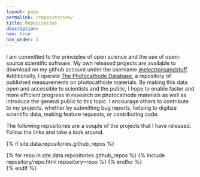 ```yaml
---
layout: page
permalink: /repositories/
title: Repositories
description: 
nav: true
nav_order: 3
---
```


I am committed to the principles of open science and the use of open-source scientific software.
My own released projects are available to download on my github account under the username [@electronsandstuff](https://github.com/electronsandstuff).
Additionally, I operate [The Photocathode Database](https://photocathodes.io), a repository of published measurements on photocathode materials.
By making this data open and accessible to scientists and the public, I hope to enable faster and more efficient progress in research on photocathode materials as well as introduce the general public to this topic.
I encourage others to contribute to my projects, whether by submitting bug reports, helping to digitize scientific data, making feature requests, or contributing code. 

The following repositories are a couple of the projects that I have released.
Follow the links and take a look around.

{% if site.data.repositories.github_repos %}
<div class="repositories d-flex flex-wrap flex-md-row flex-column justify-content-between align-items-center">
  {% for repo in site.data.repositories.github_repos %}
    {% include repository/repo.html repository=repo %}
  {% endfor %}
</div>
{% endif %}
